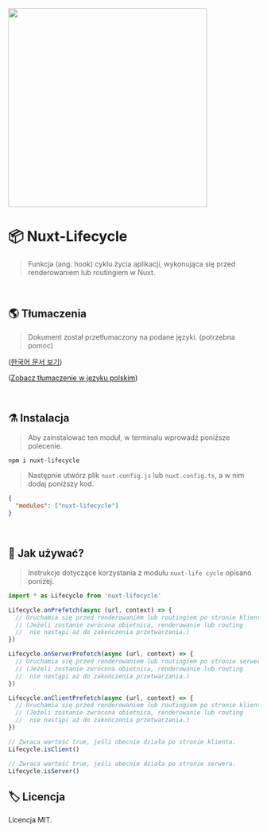 <img src="https://i.imgur.com/R2wksCG.png" width="400"/>

<br/>

# 📦 Nuxt-Lifecycle

> Funkcja (ang. hook) cyklu życia aplikacji, wykonująca się przed renderowaniem lub routingiem w Nuxt.

<br/>

## 🌎 Tłumaczenia

> Dokument został przetłumaczony na podane języki. (potrzebna pomoc)

([한국어 문서 보기](https://github.com/AhaOfficial/nuxt-lifecycle/blob/master/docs/README.KR.md))

([Zobacz tłumaczenie w języku polskim](https://github.com/AhaOfficial/nuxt-lifecycle/blob/master/docs/README.PL.md))

<br/>

## ⚗️ Instalacja

> Aby zainstalować ten moduł, w terminalu wprowadź poniższe polecenie.

```bash
npm i nuxt-lifecycle
```

> Następnie utwórz plik `nuxt.config.js` lub `nuxt.config.ts`, a w nim dodaj poniższy kod.

```json
{
  "modules": ["nuxt-lifecycle"]
}
```

<br/>

## 🔮 Jak używać?

> Instrukcje dotyczące korzystania z modułu `nuxt-life cycle` opisano poniżej.

```ts
import * as Lifecycle from 'nuxt-lifecycle'

Lifecycle.onPrefetch(async (url, context) => {
  // Uruchamia się przed renderowaniem lub routingiem po stronie klienta i serwera.
  // (Jeżeli zostanie zwrócona obietnica, renderowanie lub routing
  //  nie nastąpi aż do zakończenia przetwarzania.)
})

Lifecycle.onServerPrefetch(async (url, context) => {
  // Uruchamia się przed renderowaniem lub routingiem po stronie serwera.
  // (Jeżeli zostanie zwrócona obietnica, renderowanie lub routing
  //  nie nastąpi aż do zakończenia przetwarzania.)
})

Lifecycle.onClientPrefetch(async (url, context) => {
  // Uruchamia się przed renderowaniem lub routingiem po stronie klienta.
  // (Jeżeli zostanie zwrócona obietnica, renderowanie lub routing
  //  nie nastąpi aż do zakończenia przetwarzania.)
})

// Zwraca wartość true, jeśli obecnie działa po stronie klienta.
Lifecycle.isClient()

// Zwraca wartość true, jeśli obecnie działa po stronie serwera.
Lifecycle.isServer()
```

## 🏷 Licencja

Licencja MIT.
